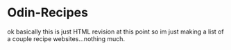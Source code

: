 # Odin-Recipes
ok basically this is just HTML revision at this point so im just making a list of a couple recipe websites...nothing much.
